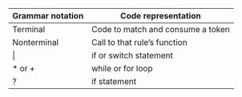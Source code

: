 
| Grammar notation	| Code representation | 
| -----------   | ----------- |
|Terminal	    |     Code to match and consume a token |
|Nonterminal    |	  Call to that rule’s function
| \|	        |     if or switch statement
|* or +	        |   while or for loop
|?	            |   if statement


